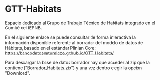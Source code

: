 # GTT-Habitats

Espacio dedicado al Grupo de Trabajo Técnico de Habitats integrado en el Comité del IEPNB.

En el siguiente enlace se puede consultar de forma interactiva la información disponible referente al borrador del modelo de datos de
Hábitats, basado en el estándar Plinian Core: https://bancodatosnaturaleza.github.io/GTT-Habitats/

Para descargar la base de datos borrador hay que acceder al zip que la contiene ("Borrador_Habitats.zip") y una vez dentro elegir la opción "Download".
